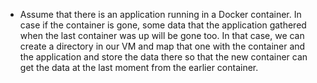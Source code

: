 - Assume that there is an application running in a Docker container. In case if the container is gone, some data that the application gathered when the last container was up will be gone too. In that case, we can create a directory in our VM and map that one with the container and the application and store the data there so that the new container can get the data at the last moment from the earlier container. 
